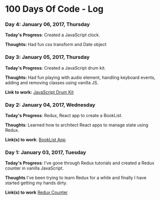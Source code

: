 # 100 Days Of Code - Log

### Day 4: January 06, 2017, Thursday

**Today's Progress**: Created a JavaScript clock.

**Thoughts:** Had fun css transform and Date object


### Day 3: January 05, 2017, Thursday

**Today's Progress**: Created a JavaScript drum kit.

**Thoughts:** Had fun playing with audio element, handling keyboard events, adding and removing classes using vanilla JS.

**Link to work:** [JavaScript Drum Kit](http://codepen.io/cheetahM/pen/MJYNXj)

### Day 2: January 04, 2017, Wednesday

**Today's Progress**: Redux, React app to create a BookList.

**Thoughts**: Learned how to architect React apps to manage state using Redux.

**Link(s) to work**: [BookList App](https://github.com/cheetahM/ReduxApp.git)


### Day 1: January 03, 2017, Tuesday

**Today's Progress**: I've gone through Redux tutorials and created a Redux counter in vanilla JavaScript.

**Thoughts** I've been trying to learn Redux for a while and finally I have started getting my hands dirty.

**Link(s) to work** [Redux Counter](https://github.com/cheetahM/reduxCounter.git)

